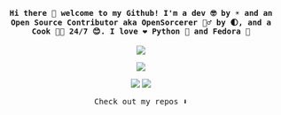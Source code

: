 <h4 align="center"><samp> Hi there 👋  welcome to my Github! I'm a dev 🤓 by ☀️ and an Open Source Contributor aka OpenSorcerer 🧙‍♂️ by 🌓, and a Cook 👨‍🍳 24/7 😊. I love ❤️ Python 🐍 and Fedora 🐧</samp></h4>

<a href="https://fedoralovespython.org/">
<p align="center">
  <img src="https://fedoralovespython.org/static/img/fedoralovespython.svg">
</p>
</a>

<a href="https://www.vim.org">
<p align="center">
  <img src="https://preview.redd.it/every-day-i-lived-without-knowing-you-were-wasted-i-love-you-v0-827poea681q81.jpg?auto=webp&s=4583a86797c7ea9c5ed4a62a87ee716a07e27faf">
</p>
</a>

<p align="center">
<a href= "mailto:itskanishkp.py@gmail.com"><img src="https://img.icons8.com/material-outlined/32/000000/mail.png"/></a>
<a href= "https://kanishk.fosscu.org/"><img src="https://img.icons8.com/material-outlined/32/000000/web-design.png"/></a>
</p>

<p align="center"><samp>
Check out my repos ⬇️  
  </samp>
</p>
